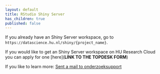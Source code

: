 ```yaml
---
layout: default
title: RStudio Shiny Server
has_children: true
published: false
---
```


If you already have an Shiny Server workspace, go to `https://datascience.hu.nl/shiny/{project_name}`.

If you would like to get an Shiny Server workspace on HU Research Cloud you can apply for one [here](**LINK TO THE TOPDESK FORM**)

If you like to learn more: [Sent a mail to onderzoeksupport](onderzoeksupport@hu.nl)